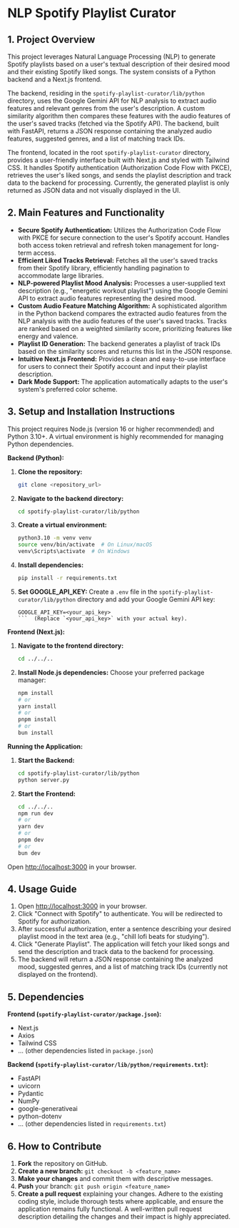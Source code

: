 # NLP Spotify Playlist Curator

## 1. Project Overview

This project leverages Natural Language Processing (NLP) to generate Spotify playlists based on a user's textual description of their desired mood and their existing Spotify liked songs. The system consists of a Python backend and a Next.js frontend.

The backend, residing in the `spotify-playlist-curator/lib/python` directory, uses the Google Gemini API for NLP analysis to extract audio features and relevant genres from the user's description. A custom similarity algorithm then compares these features with the audio features of the user's saved tracks (fetched via the Spotify API).  The backend, built with FastAPI, returns a JSON response containing the analyzed audio features, suggested genres, and a list of matching track IDs.

The frontend, located in the root `spotify-playlist-curator` directory, provides a user-friendly interface built with Next.js and styled with Tailwind CSS. It handles Spotify authentication (Authorization Code Flow with PKCE), retrieves the user's liked songs, and sends the playlist description and track data to the backend for processing. Currently, the generated playlist is only returned as JSON data and not visually displayed in the UI.


## 2. Main Features and Functionality

* **Secure Spotify Authentication:**  Utilizes the Authorization Code Flow with PKCE for secure connection to the user's Spotify account.  Handles both access token retrieval and refresh token management for long-term access.
* **Efficient Liked Tracks Retrieval:**  Fetches all the user's saved tracks from their Spotify library, efficiently handling pagination to accommodate large libraries.
* **NLP-powered Playlist Mood Analysis:**  Processes a user-supplied text description (e.g., "energetic workout playlist") using the Google Gemini API to extract audio features representing the desired mood.
* **Custom Audio Feature Matching Algorithm:**  A sophisticated algorithm in the Python backend compares the extracted audio features from the NLP analysis with the audio features of the user's saved tracks.  Tracks are ranked based on a weighted similarity score, prioritizing features like energy and valence.
* **Playlist ID Generation:** The backend generates a playlist of track IDs based on the similarity scores and returns this list in the JSON response.
* **Intuitive Next.js Frontend:** Provides a clean and easy-to-use interface for users to connect their Spotify account and input their playlist description.
* **Dark Mode Support:**  The application automatically adapts to the user's system's preferred color scheme.


## 3. Setup and Installation Instructions

This project requires Node.js (version 16 or higher recommended) and Python 3.10+. A virtual environment is highly recommended for managing Python dependencies.

**Backend (Python):**

1. **Clone the repository:**
   ```bash
   git clone <repository_url>
   ```

2. **Navigate to the backend directory:**
   ```bash
   cd spotify-playlist-curator/lib/python
   ```

3. **Create a virtual environment:**
   ```bash
   python3.10 -m venv venv
   source venv/bin/activate  # On Linux/macOS
   venv\Scripts\activate  # On Windows
   ```

4. **Install dependencies:**
   ```bash
   pip install -r requirements.txt
   ```

5. **Set GOOGLE_API_KEY:** Create a `.env` file in the `spotify-playlist-curator/lib/python` directory and add your Google Gemini API key:
   ```
   GOOGLE_API_KEY=<your_api_key>
   ```  (Replace `<your_api_key>` with your actual key).

**Frontend (Next.js):**

1. **Navigate to the frontend directory:**
   ```bash
   cd ../../..
   ```

2. **Install Node.js dependencies:** Choose your preferred package manager:
   ```bash
   npm install
   # or
   yarn install
   # or
   pnpm install
   # or
   bun install
   ```

**Running the Application:**

1. **Start the Backend:**
   ```bash
   cd spotify-playlist-curator/lib/python
   python server.py
   ```

2. **Start the Frontend:**
   ```bash
   cd ../../..
   npm run dev
   # or
   yarn dev
   # or
   pnpm dev
   # or
   bun dev
   ```

Open [http://localhost:3000](http://localhost:3000) in your browser.


## 4. Usage Guide

1. Open [http://localhost:3000](http://localhost:3000) in your browser.
2. Click "Connect with Spotify" to authenticate. You will be redirected to Spotify for authorization.
3. After successful authorization, enter a sentence describing your desired playlist mood in the text area (e.g., "chill lofi beats for studying").
4. Click "Generate Playlist". The application will fetch your liked songs and send the description and track data to the backend for processing.
5. The backend will return a JSON response containing the analyzed mood, suggested genres, and a list of matching track IDs (currently not displayed on the frontend).


## 5. Dependencies

**Frontend (`spotify-playlist-curator/package.json`):**

* Next.js
* Axios
* Tailwind CSS
* ... (other dependencies listed in `package.json`)

**Backend (`spotify-playlist-curator/lib/python/requirements.txt`):**

* FastAPI
* uvicorn
* Pydantic
* NumPy
* google-generativeai
* python-dotenv
* ... (other dependencies listed in `requirements.txt`)


## 6. How to Contribute

1. **Fork** the repository on GitHub.
2. **Create a new branch:** `git checkout -b <feature_name>`
3. **Make your changes** and commit them with descriptive messages.
4. **Push** your branch: `git push origin <feature_name>`
5. **Create a pull request** explaining your changes. Adhere to the existing coding style, include thorough tests where applicable, and ensure the application remains fully functional.  A well-written pull request description detailing the changes and their impact is highly appreciated.
